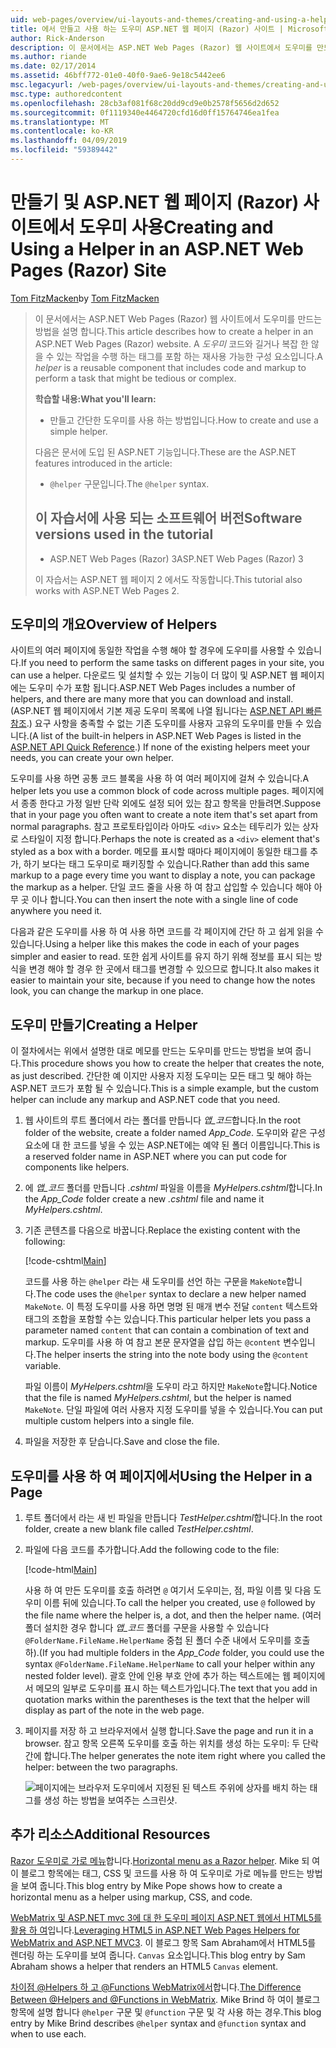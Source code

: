 ```yaml
---
uid: web-pages/overview/ui-layouts-and-themes/creating-and-using-a-helper-in-an-aspnet-web-pages-site
title: 에서 만들고 사용 하는 도우미 ASP.NET 웹 페이지 (Razor) 사이트 | Microsoft Docs
author: Rick-Anderson
description: 이 문서에서는 ASP.NET Web Pages (Razor) 웹 사이트에서 도우미를 만드는 방법을 설명 합니다. 도우미는 코드와 성능에 태그를 포함 하는 재사용 가능한 구성 하는 중...
ms.author: riande
ms.date: 02/17/2014
ms.assetid: 46bff772-01e0-40f0-9ae6-9e18c5442ee6
msc.legacyurl: /web-pages/overview/ui-layouts-and-themes/creating-and-using-a-helper-in-an-aspnet-web-pages-site
msc.type: authoredcontent
ms.openlocfilehash: 28cb3af081f68c20dd9cd9e0b2578f5656d2d652
ms.sourcegitcommit: 0f1119340e4464720cfd16d0ff15764746ea1fea
ms.translationtype: MT
ms.contentlocale: ko-KR
ms.lasthandoff: 04/09/2019
ms.locfileid: "59389442"
---
```

# <a name="creating-and-using-a-helper-in-an-aspnet-web-pages-razor-site"></a><span data-ttu-id="71f8f-104">만들기 및 ASP.NET 웹 페이지 (Razor) 사이트에서 도우미 사용</span><span class="sxs-lookup"><span data-stu-id="71f8f-104">Creating and Using a Helper in an ASP.NET Web Pages (Razor) Site</span></span>

<span data-ttu-id="71f8f-105">[Tom FitzMacken](https://github.com/tfitzmac)</span><span class="sxs-lookup"><span data-stu-id="71f8f-105">by [Tom FitzMacken](https://github.com/tfitzmac)</span></span>

> <span data-ttu-id="71f8f-106">이 문서에서는 ASP.NET Web Pages (Razor) 웹 사이트에서 도우미를 만드는 방법을 설명 합니다.</span><span class="sxs-lookup"><span data-stu-id="71f8f-106">This article describes how to create a helper in an ASP.NET Web Pages (Razor) website.</span></span> <span data-ttu-id="71f8f-107">A *도우미* 코드와 길거나 복잡 한 않을 수 있는 작업을 수행 하는 태그를 포함 하는 재사용 가능한 구성 요소입니다.</span><span class="sxs-lookup"><span data-stu-id="71f8f-107">A *helper* is a reusable component that includes code and markup to perform a task that might be tedious or complex.</span></span>
> 
> **<span data-ttu-id="71f8f-108">학습할 내용:</span><span class="sxs-lookup"><span data-stu-id="71f8f-108">What you'll learn:</span></span>** 
> 
> - <span data-ttu-id="71f8f-109">만들고 간단한 도우미를 사용 하는 방법입니다.</span><span class="sxs-lookup"><span data-stu-id="71f8f-109">How to create and use a simple helper.</span></span>
> 
> <span data-ttu-id="71f8f-110">다음은 문서에 도입 된 ASP.NET 기능입니다.</span><span class="sxs-lookup"><span data-stu-id="71f8f-110">These are the ASP.NET features introduced in the article:</span></span>
> 
> - <span data-ttu-id="71f8f-111">`@helper` 구문입니다.</span><span class="sxs-lookup"><span data-stu-id="71f8f-111">The `@helper` syntax.</span></span>
>   
> 
> ## <a name="software-versions-used-in-the-tutorial"></a><span data-ttu-id="71f8f-112">이 자습서에 사용 되는 소프트웨어 버전</span><span class="sxs-lookup"><span data-stu-id="71f8f-112">Software versions used in the tutorial</span></span>
> 
> 
> - <span data-ttu-id="71f8f-113">ASP.NET Web Pages (Razor) 3</span><span class="sxs-lookup"><span data-stu-id="71f8f-113">ASP.NET Web Pages (Razor) 3</span></span>
>   
> 
> <span data-ttu-id="71f8f-114">이 자습서는 ASP.NET 웹 페이지 2 에서도 작동합니다.</span><span class="sxs-lookup"><span data-stu-id="71f8f-114">This tutorial also works with ASP.NET Web Pages 2.</span></span>


## <a name="overview-of-helpers"></a><span data-ttu-id="71f8f-115">도우미의 개요</span><span class="sxs-lookup"><span data-stu-id="71f8f-115">Overview of Helpers</span></span>

<span data-ttu-id="71f8f-116">사이트의 여러 페이지에 동일한 작업을 수행 해야 할 경우에 도우미를 사용할 수 있습니다.</span><span class="sxs-lookup"><span data-stu-id="71f8f-116">If you need to perform the same tasks on different pages in your site, you can use a helper.</span></span> <span data-ttu-id="71f8f-117">다운로드 및 설치할 수 있는 기능이 더 많이 및 ASP.NET 웹 페이지에는 도우미 수가 포함 됩니다.</span><span class="sxs-lookup"><span data-stu-id="71f8f-117">ASP.NET Web Pages includes a number of helpers, and there are many more that you can download and install.</span></span> <span data-ttu-id="71f8f-118">(ASP.NET 웹 페이지에서 기본 제공 도우미 목록에 나열 됩니다는 [ASP.NET API 빠른 참조](https://go.microsoft.com/fwlink/?LinkId=202907).) 요구 사항을 충족할 수 없는 기존 도우미를 사용자 고유의 도우미를 만들 수 있습니다.</span><span class="sxs-lookup"><span data-stu-id="71f8f-118">(A list of the built-in helpers in ASP.NET Web Pages is listed in the [ASP.NET API Quick Reference](https://go.microsoft.com/fwlink/?LinkId=202907).) If none of the existing helpers meet your needs, you can create your own helper.</span></span>

<span data-ttu-id="71f8f-119">도우미를 사용 하면 공통 코드 블록을 사용 하 여 여러 페이지에 걸쳐 수 있습니다.</span><span class="sxs-lookup"><span data-stu-id="71f8f-119">A helper lets you use a common block of code across multiple pages.</span></span> <span data-ttu-id="71f8f-120">페이지에서 종종 한다고 가정 일반 단락 외에도 설정 되어 있는 참고 항목을 만들려면.</span><span class="sxs-lookup"><span data-stu-id="71f8f-120">Suppose that in your page you often want to create a note item that's set apart from normal paragraphs.</span></span> <span data-ttu-id="71f8f-121">참고 프로토타입이라 아마도 `<div>` 요소는 테두리가 있는 상자로 스타일이 지정 합니다.</span><span class="sxs-lookup"><span data-stu-id="71f8f-121">Perhaps the note is created as a `<div>` element that's styled as a box with a border.</span></span> <span data-ttu-id="71f8f-122">메모를 표시할 때마다 페이지에이 동일한 태그를 추가, 하기 보다는 태그 도우미로 패키징할 수 있습니다.</span><span class="sxs-lookup"><span data-stu-id="71f8f-122">Rather than add this same markup to a page every time you want to display a note, you can package the markup as a helper.</span></span> <span data-ttu-id="71f8f-123">단일 코드 줄을 사용 하 여 참고 삽입할 수 있습니다 해야 아무 곳 이나 합니다.</span><span class="sxs-lookup"><span data-stu-id="71f8f-123">You can then insert the note with a single line of code anywhere you need it.</span></span>

<span data-ttu-id="71f8f-124">다음과 같은 도우미를 사용 하 여 사용 하면 코드를 각 페이지에 간단 하 고 쉽게 읽을 수 있습니다.</span><span class="sxs-lookup"><span data-stu-id="71f8f-124">Using a helper like this makes the code in each of your pages simpler and easier to read.</span></span> <span data-ttu-id="71f8f-125">또한 쉽게 사이트를 유지 하기 위해 정보를 표시 되는 방식을 변경 해야 할 경우 한 곳에서 태그를 변경할 수 있으므로 합니다.</span><span class="sxs-lookup"><span data-stu-id="71f8f-125">It also makes it easier to maintain your site, because if you need to change how the notes look, you can change the markup in one place.</span></span>

## <a name="creating-a-helper"></a><span data-ttu-id="71f8f-126">도우미 만들기</span><span class="sxs-lookup"><span data-stu-id="71f8f-126">Creating a Helper</span></span>

<span data-ttu-id="71f8f-127">이 절차에서는 위에서 설명한 대로 메모를 만드는 도우미를 만드는 방법을 보여 줍니다.</span><span class="sxs-lookup"><span data-stu-id="71f8f-127">This procedure shows you how to create the helper that creates the note, as just described.</span></span> <span data-ttu-id="71f8f-128">간단한 예 이지만 사용자 지정 도우미는 모든 태그 및 해야 하는 ASP.NET 코드가 포함 될 수 있습니다.</span><span class="sxs-lookup"><span data-stu-id="71f8f-128">This is a simple example, but the custom helper can include any markup and ASP.NET code that you need.</span></span>

1. <span data-ttu-id="71f8f-129">웹 사이트의 루트 폴더에서 라는 폴더를 만듭니다 *앱\_코드*합니다.</span><span class="sxs-lookup"><span data-stu-id="71f8f-129">In the root folder of the website, create a folder named *App\_Code*.</span></span> <span data-ttu-id="71f8f-130">도우미와 같은 구성 요소에 대 한 코드를 넣을 수 있는 ASP.NET에는 예약 된 폴더 이름입니다.</span><span class="sxs-lookup"><span data-stu-id="71f8f-130">This is a reserved folder name in ASP.NET where you can put code for components like helpers.</span></span>
2. <span data-ttu-id="71f8f-131">에 *앱\_코드* 폴더를 만듭니다 *.cshtml* 파일을 이름을 *MyHelpers.cshtml*합니다.</span><span class="sxs-lookup"><span data-stu-id="71f8f-131">In the *App\_Code* folder create a new *.cshtml* file and name it *MyHelpers.cshtml*.</span></span>
3. <span data-ttu-id="71f8f-132">기존 콘텐츠를 다음으로 바꿉니다.</span><span class="sxs-lookup"><span data-stu-id="71f8f-132">Replace the existing content with the following:</span></span>

    [!code-cshtml[Main](creating-and-using-a-helper-in-an-aspnet-web-pages-site/samples/sample1.cshtml)]

    <span data-ttu-id="71f8f-133">코드를 사용 하는 `@helper` 라는 새 도우미를 선언 하는 구문을 `MakeNote`합니다.</span><span class="sxs-lookup"><span data-stu-id="71f8f-133">The code uses the `@helper` syntax to declare a new helper named `MakeNote`.</span></span> <span data-ttu-id="71f8f-134">이 특정 도우미를 사용 하면 명명 된 매개 변수 전달 `content` 텍스트와 태그의 조합을 포함할 수는 있습니다.</span><span class="sxs-lookup"><span data-stu-id="71f8f-134">This particular helper lets you pass a parameter named `content` that can contain a combination of text and markup.</span></span> <span data-ttu-id="71f8f-135">도우미를 사용 하 여 참고 본문 문자열을 삽입 하는 `@content` 변수입니다.</span><span class="sxs-lookup"><span data-stu-id="71f8f-135">The helper inserts the string into the note body using the `@content` variable.</span></span>

    <span data-ttu-id="71f8f-136">파일 이름이 *MyHelpers.cshtml*을 도우미 라고 하지만 `MakeNote`합니다.</span><span class="sxs-lookup"><span data-stu-id="71f8f-136">Notice that the file is named *MyHelpers.cshtml*, but the helper is named `MakeNote`.</span></span> <span data-ttu-id="71f8f-137">단일 파일에 여러 사용자 지정 도우미를 넣을 수 있습니다.</span><span class="sxs-lookup"><span data-stu-id="71f8f-137">You can put multiple custom helpers into a single file.</span></span>
4. <span data-ttu-id="71f8f-138">파일을 저장한 후 닫습니다.</span><span class="sxs-lookup"><span data-stu-id="71f8f-138">Save and close the file.</span></span>

## <a name="using-the-helper-in-a-page"></a><span data-ttu-id="71f8f-139">도우미를 사용 하 여 페이지에서</span><span class="sxs-lookup"><span data-stu-id="71f8f-139">Using the Helper in a Page</span></span>

1. <span data-ttu-id="71f8f-140">루트 폴더에서 라는 새 빈 파일을 만듭니다 *TestHelper.cshtml*합니다.</span><span class="sxs-lookup"><span data-stu-id="71f8f-140">In the root folder, create a new blank file called *TestHelper.cshtml*.</span></span>
2. <span data-ttu-id="71f8f-141">파일에 다음 코드를 추가합니다.</span><span class="sxs-lookup"><span data-stu-id="71f8f-141">Add the following code to the file:</span></span>

    [!code-html[Main](creating-and-using-a-helper-in-an-aspnet-web-pages-site/samples/sample2.html)]

    <span data-ttu-id="71f8f-142">사용 하 여 만든 도우미를 호출 하려면 `@` 여기서 도우미는, 점, 파일 이름 및 다음 도우미 이름 뒤에 있습니다.</span><span class="sxs-lookup"><span data-stu-id="71f8f-142">To call the helper you created, use `@` followed by the file name where the helper is, a dot, and then the helper name.</span></span> <span data-ttu-id="71f8f-143">(여러 폴더 설치한 경우 합니다 *앱\_코드* 폴더를 구문을 사용할 수 있습니다 `@FolderName.FileName.HelperName` 중첩 된 폴더 수준 내에서 도우미를 호출 하).</span><span class="sxs-lookup"><span data-stu-id="71f8f-143">(If you had multiple folders in the *App\_Code* folder, you could use the syntax `@FolderName.FileName.HelperName` to call your helper within any nested folder level).</span></span> <span data-ttu-id="71f8f-144">괄호 안에 인용 부호 안에 추가 하는 텍스트에는 웹 페이지에서 메모의 일부로 도우미를 표시 하는 텍스트가입니다.</span><span class="sxs-lookup"><span data-stu-id="71f8f-144">The text that you add in quotation marks within the parentheses is the text that the helper will display as part of the note in the web page.</span></span>
3. <span data-ttu-id="71f8f-145">페이지를 저장 하 고 브라우저에서 실행 합니다.</span><span class="sxs-lookup"><span data-stu-id="71f8f-145">Save the page and run it in a browser.</span></span> <span data-ttu-id="71f8f-146">참고 항목 오른쪽 도우미를 호출 하는 위치를 생성 하는 도우미: 두 단락 간에 합니다.</span><span class="sxs-lookup"><span data-stu-id="71f8f-146">The helper generates the note item right where you called the helper: between the two paragraphs.</span></span>

    ![페이지에는 브라우저 도우미에서 지정된 된 텍스트 주위에 상자를 배치 하는 태그를 생성 하는 방법을 보여주는 스크린샷.](creating-and-using-a-helper-in-an-aspnet-web-pages-site/_static/image1.jpg)

## <a name="additional-resources"></a><span data-ttu-id="71f8f-148">추가 리소스</span><span class="sxs-lookup"><span data-stu-id="71f8f-148">Additional Resources</span></span>


<span data-ttu-id="71f8f-149">[Razor 도우미로 가로 메뉴](http://mikepope.com/blog/DisplayBlog.aspx?permalink=2341)합니다.</span><span class="sxs-lookup"><span data-stu-id="71f8f-149">[Horizontal menu as a Razor helper](http://mikepope.com/blog/DisplayBlog.aspx?permalink=2341).</span></span> <span data-ttu-id="71f8f-150">Mike 되 여이 블로그 항목에는 태그, CSS 및 코드를 사용 하 여 도우미로 가로 메뉴를 만드는 방법을 보여 줍니다.</span><span class="sxs-lookup"><span data-stu-id="71f8f-150">This blog entry by Mike Pope shows how to create a horizontal menu as a helper using markup, CSS, and code.</span></span>

<span data-ttu-id="71f8f-151">[WebMatrix 및 ASP.NET mvc 3에 대 한 도우미 페이지 ASP.NET 웹에서 HTML5를 활용 하 여](http://geekswithblogs.net/wildturtle/archive/2010/11/08/html5-in-asp.net-web-pages-helpers-for-webmatrix-and_aspnet_mvc3.aspx)입니다.</span><span class="sxs-lookup"><span data-stu-id="71f8f-151">[Leveraging HTML5 in ASP.NET Web Pages Helpers for WebMatrix and ASP.NET MVC3](http://geekswithblogs.net/wildturtle/archive/2010/11/08/html5-in-asp.net-web-pages-helpers-for-webmatrix-and_aspnet_mvc3.aspx).</span></span> <span data-ttu-id="71f8f-152">이 블로그 항목 Sam Abraham에서 HTML5를 렌더링 하는 도우미를 보여 줍니다. `Canvas` 요소입니다.</span><span class="sxs-lookup"><span data-stu-id="71f8f-152">This blog entry by Sam Abraham shows a helper that renders an HTML5 `Canvas` element.</span></span>

<span data-ttu-id="71f8f-153">[차이점 @Helpers 하 고 @Functions WebMatrix에서](http://www.mikesdotnetting.com/Article/173/The-Difference-Between-@Helpers-and-@Functions-In-WebMatrix)합니다.</span><span class="sxs-lookup"><span data-stu-id="71f8f-153">[The Difference Between @Helpers and @Functions in WebMatrix](http://www.mikesdotnetting.com/Article/173/The-Difference-Between-@Helpers-and-@Functions-In-WebMatrix).</span></span> <span data-ttu-id="71f8f-154">Mike Brind 하 여이 블로그 항목에 설명 합니다 `@helper` 구문 및 `@function` 구문 및 각 사용 하는 경우.</span><span class="sxs-lookup"><span data-stu-id="71f8f-154">This blog entry by Mike Brind describes `@helper` syntax and `@function` syntax and when to use each.</span></span>

